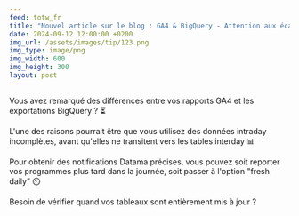 ```yaml
---
feed: totw_fr
title: "Nouvel article sur le blog : GA4 & BigQuery - Attention aux écarts de données !🚦"
date: 2024-09-12 12:00:00 +0200
img_url: /assets/images/tip/123.png
img_type: image/png
img_width: 600
img_height: 300
layout: post
---
```


Vous avez remarqué des différences entre vos rapports GA4 et les exportations BigQuery ? ⏳

L'une des raisons pourrait être que vous utilisez des données intraday incomplètes, avant qu'elles ne transitent vers les tables interday 📊

Pour obtenir des notifications Datama précises, vous pouvez soit reporter vos programmes plus tard dans la journée, soit passer à l'option "fresh daily" ⏲️

Besoin de vérifier quand vos tableaux sont entièrement mis à jour ?